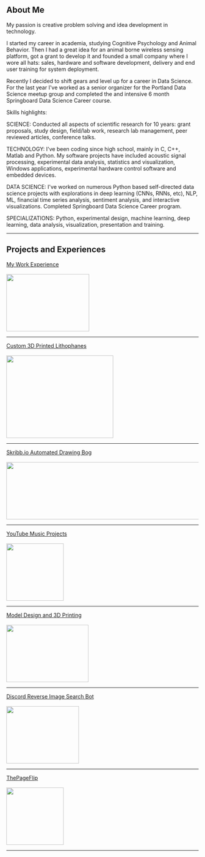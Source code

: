 ## About Me

 My passion is creative problem solving and idea development in technology. 

I started my career in academia, studying Cognitive Psychology and Animal Behavior. Then I had a great idea for an animal borne wireless sensing platform, got a grant to develop it and founded a small company where I wore all hats: sales, hardware and software development, delivery and end user training for system deployment. 

Recently I decided to shift gears and level up for a career in Data Science. For the last year I've worked as a senior organizer for the Portland Data Science meetup group and completed the and intensive 6 month Springboard Data Science Career course. 

Skills highlights: 

SCIENCE: Conducted all aspects of scientific research for 10 years: grant proposals, study design, field/lab work, research lab management, peer reviewed articles, conference talks. 

TECHNOLOGY: I've been coding since high school, mainly in C, C++, Matlab and Python. My software projects have included acoustic signal processing, experimental data analysis, statistics and visualization, Windows applications, experimental hardware control software and embedded devices.

DATA SCIENCE: I've worked on numerous Python based self-directed data science projects with explorations in deep learning (CNNs, RNNs, etc), NLP, ML, financial time series analysis, sentiment analysis, and interactive visualizations. Completed Springboard Data Science Career program.

SPECIALIZATIONS: Python, experimental design, machine learning, deep learning, data analysis, visualization, presentation and training. 

---

## Projects and Experiences

[My Work Experience](/work_experience)
<br><br>
<img src="images/work_ahead.jpg?raw=true" style="width:217px;height:150px;" href="https://thomasjbarlow.com/work_experience"/>

---

[Custom 3D Printed Lithophanes](/custom_lithophanes)
<br><br>
<img src="images/lithophanes/DSC_4059_smaller.png" style="width:280px;height:216px;" href="https://thomasjbarlow.com/custom_lithophanes"/>

---

[Skribb.io Automated Drawing Bog](/skribblio_bot)
<br><br>
<img src="https://skribbl.io/res/logo.gif" style="width:534px;height:150px;" href="https://thomasjbarlow.com/skribblio_bot"/>

---

[YouTube Music Projects](/youtube_channel)
<br><br>
<img src="images/op1-simplified.jpg" style="width:150px;height:150px;" href="https://thomasjbarlow.com/youtube_channel"/>

---

[Model Design and 3D Printing](/model_design)
<br><br>
<img src="https://cdn.thingiverse.com/renders/ea/1b/d0/88/82/e57b3c2c844194c33cb7e79efb715a03_preview_featured.jpg" style="width:215px;height:150px;" href="https://thomasjbarlow.com/model_design"/>

---

[Discord Reverse Image Search Bot](/discord_search_bot)
<br><br>
<img src="https://discordapp.com/assets/20d185289ca0178b8dd30d7605f6dc72.svg" style="width:190px;height:150px;" href="https://thomasjbarlow.com/discord_search_bot"/>

---

[ThePageFlip](/thepageflip)
<br><br>
<img src="images/thepageflip.jpg?raw=true" style="width:150px;height:150px;" href="https://thomasjbarlow.com/thepageflip"/>

---



